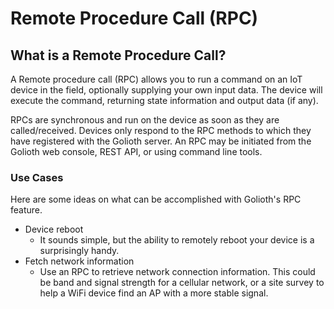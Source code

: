 # Remote Procedure Call (RPC)

## What is a Remote Procedure Call?

A Remote procedure call (RPC) allows you to run a command on an IoT device in
the field, optionally supplying your own input data. The device will execute the
command, returning state information and output data (if any).

RPCs are synchronous and run on the device as soon as they are called/received.
Devices only respond to the RPC methods to which they have registered with the
Golioth server. An RPC may be initiated from the Golioth web console, REST API,
or using command line tools.

### Use Cases

Here are some ideas on what can be accomplished with Golioth's RPC feature.

- Device reboot
  - It sounds simple, but the ability to remotely reboot your device is a
    surprisingly handy.
- Fetch network information
  - Use an RPC to retrieve network connection information. This could be band
    and signal strength for a cellular network, or a site survey to help a WiFi
    device find an AP with a more stable signal.
